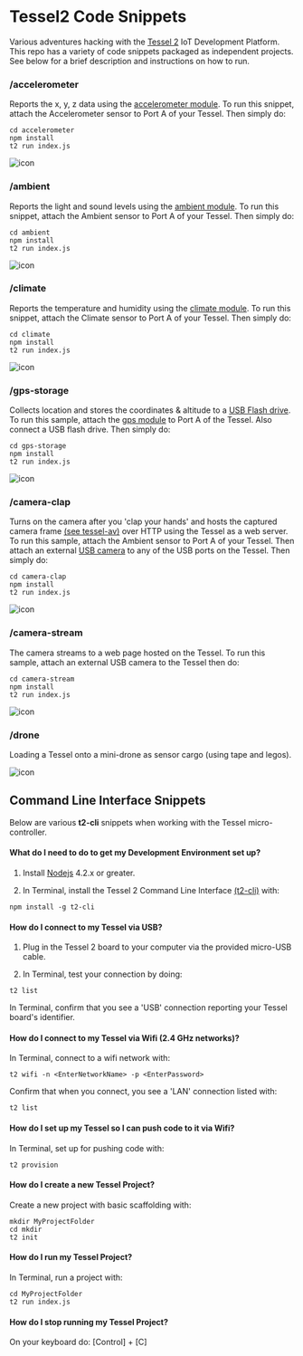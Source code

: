 # Tessel2 Code Snippets 

Various adventures hacking with the [Tessel 2](https://tessel.io) IoT Development Platform. This repo has a variety of code snippets packaged as independent projects.  See below for a brief description and instructions on how to run.

### /accelerometer

Reports the x, y, z data using the [accelerometer module](https://github.com/tessel/accel-mma84).  To run this snippet, attach the Accelerometer sensor to Port A of your Tessel.  Then simply do:

````
cd accelerometer
npm install
t2 run index.js
````

![icon](imgs/accelerometer.jpg)


### /ambient

Reports the light and sound levels using the [ambient module](https://github.com/tessel/ambient-attx4).  To run this snippet, attach the Ambient sensor to Port A of your Tessel.  Then simply do:

````
cd ambient
npm install
t2 run index.js
````

![icon](imgs/ambient.jpg)

### /climate

Reports the temperature and humidity using the [climate module](https://github.com/tessel/climate-si7020).  To run this snippet, attach the Climate sensor to Port A of your Tessel.  Then simply do:

````
cd climate
npm install
t2 run index.js
````

![icon](imgs/climate.jpg)

### /gps-storage

Collects location and stores the coordinates & altitude to a [USB Flash drive](https://www.amazon.com/gp/product/B00812F7O8/ref=oh_aui_detailpage_o00_s00?ie=UTF8&psc=1).  To run this sample, attach the [gps module](https://github.com/tessel/gps-a2235h) to Port A of the Tessel.  Also connect a USB flash drive.  Then simply do:

```` 
cd gps-storage 
npm install
t2 run index.js
````

![icon](imgs/gps.jpg)

### /camera-clap

Turns on the camera after you 'clap your hands' and hosts the captured camera frame [(see tessel-av)](https://github.com/tessel/tessel-av) over HTTP using the Tessel as a web server.  To run this sample, attach the Ambient sensor to Port A of your Tessel.  Then attach an external [USB camera](https://www.amazon.com/gp/product/B0092QJRPC/ref=oh_aui_detailpage_o03_s00?ie=UTF8&psc=1) to any of the USB ports on the Tessel.  Then simply do:

````
cd camera-clap
npm install
t2 run index.js
````

![icon](imgs/camera.jpg)

### /camera-stream

The camera streams to a web page hosted on the Tessel.  To run this sample, attach an external USB camera to the Tessel then do:

````
cd camera-stream
npm install
t2 run index.js
````

![icon](imgs/camera-stream.png)

### /drone

Loading a Tessel onto a mini-drone as sensor cargo (using tape and legos).

![icon](imgs/dronecargo.jpg)

## Command Line Interface Snippets 

Below are various __t2-cli__ snippets when working with the Tessel micro-controller.

#### What do I need to do to get my Development Environment set up?

1) Install [Nodejs](https://nodejs.org/en/) 4.2.x or greater.

2) In Terminal, install the Tessel 2 Command Line Interface [(t2-cli)](https://github.com/tessel/t2-cli) with: 

````
npm install -g t2-cli
````

#### How do I connect to my Tessel via USB?

1) Plug in the Tessel 2 board to your computer via the provided micro-USB cable.

2) In Terminal, test your connection by doing:

````
t2 list
````

In Terminal, confirm that you see a 'USB' connection reporting your Tessel board's identifier. 

#### How do I connect to my Tessel via Wifi (2.4 GHz networks)?

In Terminal, connect to a wifi network with: 

````
t2 wifi -n <EnterNetworkName> -p <EnterPassword>
````

Confirm that when you connect, you see a 'LAN' connection listed with:

````
t2 list
````

#### How do I set up my Tessel so I can push code to it via Wifi?

In Terminal, set up for pushing code with:

````
t2 provision
````

#### How do I create a new Tessel Project?

Create a new project with basic scaffolding with:

````
mkdir MyProjectFolder
cd mkdir
t2 init
````

#### How do I run my Tessel Project?

In Terminal, run a project with:

````
cd MyProjectFolder
t2 run index.js
````

#### How do I stop running my Tessel Project?

On your keyboard do: [Control] + [C]
